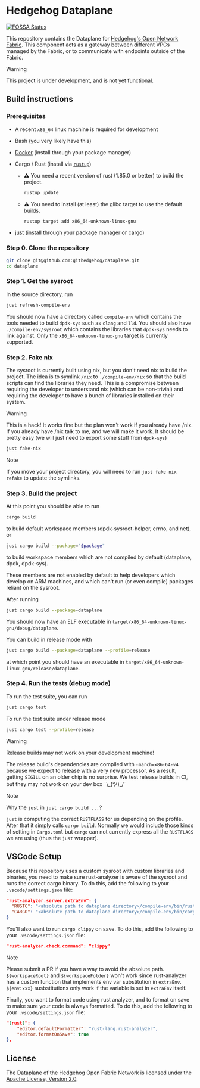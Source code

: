 # Hedgehog Dataplane
[![FOSSA Status](https://app.fossa.com/api/projects/git%2Bgithub.com%2Fgithedgehog%2Fdataplane.svg?type=shield)](https://app.fossa.com/projects/git%2Bgithub.com%2Fgithedgehog%2Fdataplane?ref=badge_shield)


This repository contains the Dataplane for [Hedgehog's Open Network
Fabric][fabric-docs]. This component acts as a gateway between different VPCs
managed by the Fabric, or to communicate with endpoints outside of the Fabric.

> [!WARNING]
> This project is under development, and is not yet functional.

[fabric-docs]: https://docs.githedgehog.com

## Build instructions

### Prerequisites

- A recent `x86_64` linux machine is required for development
- Bash (you very likely have this)
- [Docker][docker] (install through your package manager)
- Cargo / Rust (install via [`rustup`][rustup])

  * :warning: You need a recent version of rust (1.85.0 or better) to build the project.

    ```bash
    rustup update
    ```
  * :warning: You need to install (at least) the glibc target to use the default builds.

    ```bash
    rustup target add x86_64-unknown-linux-gnu
    ```

- [just][just] (install through your package manager or cargo)

[docker]: https://www.docker.com/
[rustup]: https://rustup.rs/
[just]: https://github.com/casey/just

### Step 0. Clone the repository

```bash
git clone git@github.com:githedgehog/dataplane.git
cd dataplane
```

### Step 1. Get the sysroot

In the source directory, run

```bash
just refresh-compile-env
```

You should now have a directory called `compile-env` which contains the tools needed to build `dpdk-sys` such as `clang` and `lld`.
You should also have `./compile-env/sysroot` which contains the libraries that `dpdk-sys` needs to link against.
Only the `x86_64-unknown-linux-gnu` target is currently supported.

### Step 2. Fake nix

The sysroot is currently built using nix, but you don't need nix to build the project.
The idea is to symlink `/nix` to `./compile-env/nix` so that the build scripts can find the libraries they need.
This is a compromise between requiring the developer to understand nix (which can be non-trivial) and requiring the developer to have a bunch of libraries installed on their system.

> [!WARNING]
> This is a hack!
> It works fine but the plan won't work if you already have /nix.
> If you already have /nix talk to me, and we will make it work.
> It should be pretty easy (we will just need to export some stuff
> from `dpdk-sys`)

```bash
just fake-nix
```

> [!NOTE]
> If you move your project directory, you will need to run `just fake-nix refake` to update the symlinks.

### Step 3. Build the project

At this point you should be able to run

```bash
cargo build
```

to build default workspace members (dpdk-sysroot-helper, errno, and net), or

```bash
just cargo build --package="$package"
```

to build workspace members which are not compiled by default (dataplane, dpdk, dpdk-sys).

These members are not enabled by default to help developers which develop on ARM machines, and which can't run (or even compile) packages reliant on the sysroot.

After running

```bash
just cargo build --package=dataplane
```

You should now have an ELF executable in `target/x86_64-unknown-linux-gnu/debug/dataplane`.

You can build in release mode with

```bash
just cargo build --package=dataplane --profile=release
```

at which point you should have an executable in `target/x86_64-unknown-linux-gnu/release/dataplane`.

### Step 4. Run the tests (debug mode)

To run the test suite, you can run

```bash
just cargo test
```

To run the test suite under release mode

```bash
just cargo test --profile=release
```

> [!WARNING]
> Release builds may not work on your development machine!
>
> The release build's dependencies are compiled with `-march=x86-64-v4` because we expect to release with a very new processor.
> As a result, getting `SIGILL` on an older chip is no surprise.
> We test release builds in CI, but they may not work on your dev box ¯\\\_(ツ)\_\/¯

> [!NOTE]
> Why the `just` in `just cargo build ...`?
>
> `just` is computing the correct `RUSTFLAGS` for us depending on the profile.
> After that it simply calls `cargo build`.
> Normally we would include those kinds of setting in `Cargo.toml` but `cargo` can not currently express all the `RUSTFLAGS` we are using (thus the `just` wrapper).

## VSCode Setup

Because this repository uses a custom sysroot with custom libraries and binaries, you need to make sure rust-analyzer is aware of the sysroot and runs the correct cargo binary.
To do this, add the following to your `.vscode/settings.json` file:

```json
"rust-analyzer.server.extraEnv": {
  "RUSTC": "<absolute path to dataplane directory>/compile-env/bin/rustc",
  "CARGO": "<absolute path to dataplane directory>/compile-env/bin/cargo"
}
```

You'll also want to run `cargo clippy` on save.
To do this, add the following to your `.vscode/settings.json` file:

```json
"rust-analyzer.check.command": "clippy"
```

> [!NOTE]
> Please submit a PR if you have a way to avoid the absolute path.
> `${workspaceRoot}` and `${workspaceFolder}` won't work since rust-analyzer has a custom function that implements env var substitution in `extraEnv`.
> `${env:xxx}` susbstitutions only work if the variable is set in `extraEnv` itself.

Finally, you want to format code using rust analyzer, and to format on save to make sure your code is always formatted.
To do this, add the following to your `.vscode/settings.json` file:
```json
"[rust]": {
    "editor.defaultFormatter": "rust-lang.rust-analyzer",
    "editor.formatOnSave": true
},
```
## License

The Dataplane of the Hedgehog Open Fabric Network is licensed under the
[Apache License, Version 2.0](LICENSE).
